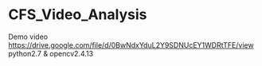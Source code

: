 # CFS_Video_Analysis
Demo video  https://drive.google.com/file/d/0BwNdxYduL2Y9SDNUcEY1WDRtTFE/view
python2.7 & opencv2.4.13
